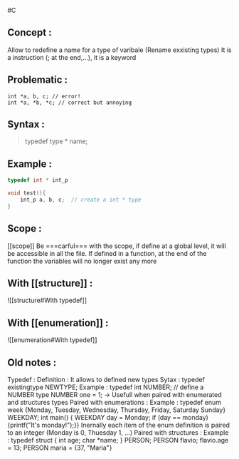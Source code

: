 #C

## Concept :
Allow to redefine a name for a type of varibale
(Rename exxisting types)
It is a instruction (; at the end,...), it is a keyword

## Problematic :
```
int *a, b, c; // error!
int *a, *b, *c; // correct but annoying 
```

## Syntax :
>typedef type \* name;


## Example : 
```C:test.c
typedef int * int_p

void test(){
	int_p a, b, c;  // create a int * type
}

```

## Scope :
[[scope]]
Be ===carful=== with the scope, if define at a global level, it will be accessible in all the file.
If defined in a function, at the end of the function the variables will no longer exist any more

## With [[structure]] :
![[structure#With typedef]]

## With [[enumeration]] :
![[enumeration#With typedef]]

## Old notes :
Typedef :
		Definition :
			It allows to defined new types
		Sytax :
			typedef existingtype NEWTYPE;
		Example :
			typedef int NUMBER;  // define a NUMBER type
			NUMBER one = 1;
		-> Usefull when paired with enumerated and structures types
		Paired with enumerations :
			Example :
				typedef enum week {Monday, Tuesday, Wednesday, Thursday, Friday, Saturday Sunday} WEEKDAY;
				int main() {
				   WEEKDAY day = Monday;
			   	   if (day == monday) {printf("It's monday!");}}
			Inernally each item of the enum definition is paired to an integer (Monday is 0, Thuesday 1, ...)
		Paired with structures :
			Example :
				typedef struct {
 			 	   int age;
  				   char *name;
				} PERSON;
				PERSON flavio; flavio.age = 13;
				PERSON maria = {37, "Maria"}
				